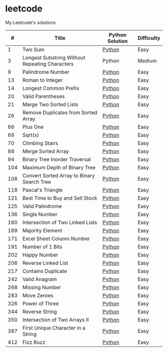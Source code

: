 # leetcode
My Leetcode's solutions
<table>
<thead>
<tr>
<th>#</th>
<th>Title</th>
<th>Python Solution</th>
<th>Difficulty</th>
</tr>
</thead>
<tbody>
  <tr>
    <td>1</td>
    <td>Two Sum</td>
    <td><a href="https://github.com/grenkoff/leetcode/blob/master/solitions/0001.%20Two%20Sum/Two_Sum.py">Python</a></td>
    <td>Easy</td>
  </tr>
  <tr>
    <td>3</td>
    <td>Longest Substring Without Repeating Characters</td>
    <td>Python</td>
    <td>Medium</td>
  </tr>
  <tr>
    <td>9</td>
    <td>Palindrome Number</td>
    <td><a href="https://github.com/grenkoff/leetcode/blob/master/solitions/0009.%20Palindrome%20Number/Palindrome_Number.py">Python</a></td>
    <td>Easy</td>
  </tr>
  <tr>
    <td>13</td>
    <td>Roman to Integer</td>
    <td><a href="https://github.com/grenkoff/leetcode/blob/master/solitions/0013.%20Roman%20to%20Integer/Roman_to_Integer.py">Python</a></td>
    <td>Easy</td>
  </tr>
  <tr>
    <td>14</td>
    <td>Longest Common Prefix</td>
    <td><a href="https://github.com/grenkoff/leetcode/blob/master/solitions/0014.%20Longest%20Common%20Prefix/Longest_Common_Prefix.py">Python</a></td>
    <td>Easy</td>
  </tr>
  <tr>
    <td>20</td>
    <td>Valid Parentheses</td>
    <td><a href="https://github.com/grenkoff/leetcode/blob/master/solitions/0020.%20Valid%20Parentheses/Valid_Parentheses.py">Python</a></td>
    <td>Easy</td>
  </tr>
  <tr>
    <td>21</td>
    <td>Marge Two Sorted Lists</td>
    <td><a href="https://github.com/grenkoff/leetcode/blob/master/solitions/0021.%20Merge%20Two%20Sorted%20Lists/Merge_Two_Sorted_Lists.py">Python</a></td>
    <td>Easy</td>
  </tr>
  <tr>
    <td>26</td>
    <td>Remove Duplicates from Sorted Array</td>
    <td><a href="https://github.com/grenkoff/leetcode/blob/master/solitions/0026.%20Remove%20Duplicates%20from%20Sorted%20Array/Remove_Duplicates_from_Sorted_Array.py">Python</a></td>
    <td>Easy</td>
  </tr>
  <tr>
    <td>66</td>
    <td>Plus One</td>
    <td><a href="https://github.com/grenkoff/leetcode/blob/master/solitions/0066.%20Plus%20One/Plus_One.py">Python</a></td>
    <td>Easy</td>
  </tr>
  <tr>
    <td>69</td>
    <td>Sqrt(x)</td>
    <td><a href="https://github.com/grenkoff/leetcode/blob/master/solitions/0069.%20Sqrt(x)/Sqrt(x).py">Python</a></td>
    <td>Easy</td>
  </tr>
  <tr>
    <td>70</td>
    <td>Climbing Stairs</td>
    <td><a href="https://github.com/grenkoff/leetcode/blob/master/solitions/0070.%20Climbing%20Stairs/Climbing_Stairs.py">Python</a></td>
    <td>Easy</td>
  </tr>
  <tr>
    <td>88</td>
    <td>Merge Sorted Array</td>
    <td><a href="https://github.com/grenkoff/leetcode/blob/master/solitions/0088.%20Merge%20Sorted%20Array/Merge_Sorted_Array.py">Python</a></td>
    <td>Easy</td>
  </tr>
  <tr>
    <td>94</td>
    <td>Binary Tree Inorder Traversal</td>
    <td><a href="https://github.com/grenkoff/leetcode/blob/master/solitions/0094.%20Binary%20Tree%20Inorder%20Traversal/Binary_Tree_Inorder_Traversal.py">Python</a></td>
    <td>Easy</td>
  </tr>
  <tr>
    <td>104</td>
    <td>Maximum Depth of Binary Tree</td>
    <td><a href="https://github.com/grenkoff/leetcode/blob/master/solitions/0104.%20Maximum%20Depth%20of%20Binary%20Tree/Maximum_Depth_of_Binary_Tree.py">Python</a></td>
    <td>Easy</td>
  </tr>
  <tr>
    <td>108</td>
    <td>Convert Sorted Array to Binary Search Tree</td>
    <td><a href="https://github.com/grenkoff/leetcode/blob/master/solitions/0108.%20Convert%20Sorted%20Array%20to%20Binary%20Search%20Tree/Convert_Sorted_Array_to_Binary_Search_Tree.py">Python</a></td>
    <td>Easy</td>
  </tr>
  <tr>
    <td>118</td>
    <td>Pascal's Triangle</td>
    <td><a href="https://github.com/grenkoff/leetcode/blob/master/solitions/0118.%20Pascal's%20Triangle/Pascals_Triangle.py">Python</a></td>
    <td>Easy</td>
  </tr>
  <tr>
    <td>121</td>
    <td>Best Time to Buy and Sell Stock</td>
    <td><a href="https://github.com/grenkoff/leetcode/blob/master/solitions/0121.%20Best%20Time%20to%20Buy%20and%20Sell%20Stock/Best_Time_to_Buy_and_Sell_Stock.py">Python</a></td>
    <td>Easy</td>
  </tr>
  <tr>
    <td>125</td>
    <td>Valid Palindrome</td>
    <td><a href="https://github.com/grenkoff/leetcode/blob/master/solitions/0125.%20Valid%20Palindrome/Valid_Palindrome.py">Python</a></td>
    <td>Easy</td>
  </tr>
  <tr>
    <td>136</td>
    <td>Single Number</td>
    <td><a href="https://github.com/grenkoff/leetcode/blob/master/solitions/0136.%20Single%20Number/Single_Number.py">Python</a></td>
    <td>Easy</td>
  </tr>
  <tr>
    <td>160</td>
    <td>Intersection of Two Linked Lists</td>
    <td><a href="https://github.com/grenkoff/leetcode/blob/master/solitions/0160.%20Intersection%20of%20Two%20Linked%20Lists/Intersection_of_Two_Linked_Lists.py">Python</a></td>
    <td>Easy</td>
  </tr>
  <tr>
    <td>169</td>
    <td>Majority Element</td>
    <td><a href="https://github.com/grenkoff/leetcode/blob/master/solitions/0169.%20Majority%20Element/Majority_Element.py">Python</a></td>
    <td>Easy</td>
  </tr>
  <tr>
    <td>171</td>
    <td>Excel Sheet Column Number</td>
    <td><a href="https://github.com/grenkoff/leetcode/blob/master/solitions/0171.%20Excel%20Sheet%20Column%20Number/Excel_Sheet_Column_Number.py">Python</a></td>
    <td>Easy</td>
  </tr>
  <tr>
    <td>191</td>
    <td>Number of 1 Bits</td>
    <td><a href="https://github.com/grenkoff/leetcode/blob/master/solitions/0191.%20Number%20of%201%20Bits/Number_of_1_Bits.py">Python</a></td>
    <td>Easy</td>
  </tr>
  <tr>
    <td>202</td>
    <td>Happy Number</td>
    <td><a href="https://github.com/grenkoff/leetcode/blob/master/solitions/0202.%20Happy%20Number/Happy_Number.py">Python</a></td>
    <td>Easy</td>
  </tr>
  <tr>
    <td>206</td>
    <td>Reverse Linked List</td>
    <td><a href="https://github.com/grenkoff/leetcode/blob/master/solitions/0206.%20Reverse%20Linked%20List/Reverse_Linked_List.py">Python</a></td>
    <td>Easy</td>
  </tr>
  <tr>
    <td>217</td>
    <td>Contains Duplicate</td>
    <td><a href="https://github.com/grenkoff/leetcode/blob/master/solitions/0217.%20Contains%20Duplicate/Contains_Duplicate.py">Python</a></td>
    <td>Easy</td>
  </tr>
  <tr>
    <td>242</td>
    <td>Valid Anagram</td>
    <td><a href="https://github.com/grenkoff/leetcode/blob/master/solitions/0242.%20Valid%20Anagram/Valid_Anagram.py">Python</a></td>
    <td>Easy</td>
  </tr>
  <tr>
    <td>268</td>
    <td>Missing Number</td>
    <td><a href="https://github.com/grenkoff/leetcode/blob/master/solitions/0268.%20Missing%20Number/Missing_Number.py">Python</a></td>
    <td>Easy</td>
  </tr>
  <tr>
    <td>283</td>
    <td>Move Zeroes</td>
    <td><a href="https://github.com/grenkoff/leetcode/blob/master/solitions/0283.%20Move%20Zeroes/Move_Zeroes.py">Python</a></td>
    <td>Easy</td>
  </tr>
  <tr>
    <td>326</td>
    <td>Power of Three</td>
    <td><a href="https://github.com/grenkoff/leetcode/blob/master/solitions/0326.%20Power%20of%20Three/Power_of_Three.py">Python</a></td>
    <td>Easy</td>
  </tr>
  <tr>
    <td>344</td>
    <td>Reverse String</td>
    <td><a href="https://github.com/grenkoff/leetcode/blob/master/solitions/0344.%20Reverse%20String/Reverse_String.py">Python</a></td>
    <td>Easy</td>
  </tr>
  <tr>
    <td>350</td>
    <td>Intersection of Two Arrays II</td>
    <td><a href="https://github.com/grenkoff/leetcode/blob/master/solitions/0350.%20Intersection%20of%20Two%20Arrays%20II/Intersection_of_Two_Arrays_II.py">Python</a></td>
    <td>Easy</td>
  </tr>
  <tr>
    <td>387</td>
    <td>First Unique Character in a String</td>
    <td><a href="https://github.com/grenkoff/leetcode/blob/master/solitions/0387.%20First%20Unique%20Character%20in%20a%20String/First_Unique_Character_in_a_String.py">Python</a></td>
    <td>Easy</td>
  </tr>
  <tr>
    <td>412</td>
    <td>Fizz Buzz</td>
    <td><a href="https://github.com/grenkoff/leetcode/blob/master/solitions/0412.%Fizz%Buzz/Fizz_Buzz.py">Python</a></td>
    <td>Easy</td>
  </tr>
</tbody>
</table>
